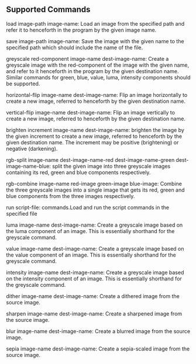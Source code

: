 ## Supported Commands

load image-path image-name: Load an image from the specified path and refer it to henceforth in the program by the given image name.

save image-path image-name: Save the image with the given name to the specified path which should include the name of the file.

greyscale red-component image-name dest-image-name: Create a greyscale image with the red-component of the image with the given name, and refer to it henceforth in the program by the given destination name. Similar commands for green, blue, value, luma, intensity components should be supported.

horizontal-flip image-name dest-image-name: Flip an image horizontally to create a new image, referred to henceforth by the given destination name.

vertical-flip image-name dest-image-name: Flip an image vertically to create a new image, referred to henceforth by the given destination name.

brighten increment image-name dest-image-name: brighten the image by the given increment to create a new image, referred to henceforth by the given destination name. The increment may be positive (brightening) or negative (darkening).

rgb-split image-name dest-image-name-red dest-image-name-green dest-image-name-blue: split the given image into three greyscale images containing its red, green and blue components respectively.

rgb-combine image-name red-image green-image blue-image: Combine the three greyscale images into a single image that gets its red, green and blue components from the three images respectively.

run script-file: commands.Load and run the script commands in the specified file

luma image-name dest-image-name: Create a greyscale image based on the luma component of an image.
This is essentially shorthand for the greyscale command.

value image-name dest-image-name: Create a greyscale image based on the value component of an image.
This is essentially shorthand for the greyscale command.

intensity image-name dest-image-name: Create a greyscale image based on the intensity component of an image.
This is essentially shorthand for the greyscale command.

dither image-name dest-image-name: Create a dithered image from the source image.

sharpen image-name dest-image-name: Create a sharpened image from the source image.

blur image-name dest-image-name: Create a blurred image from the source image.

sepia image-name dest-image-name: Create a sepia-scaled image from the source image.